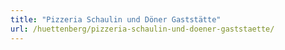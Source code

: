 ```yaml
---
title: "Pizzeria Schaulin und Döner Gaststätte"
url: /huettenberg/pizzeria-schaulin-und-doener-gaststaette/
---
```

